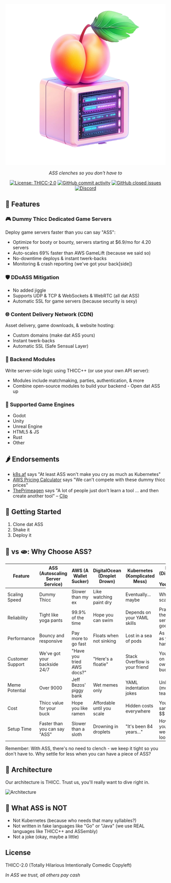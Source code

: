 <p align="center">
  <picture>
      <img src="./media/icon.png" alt="Rivet">
  </picture>
</p>

<p align="center">
	<i>ASS clenches so you don't have to</i>
</p>

<p align="center">
  <a href="#"><img alt="License: THICC-2.0" src="https://img.shields.io/badge/license-THICC--2.0-blue?style=flat-square"></a>
  <a href="#"><img alt="GitHub commit activity" src="https://img.shields.io/badge/commits-thicc-green?style=flat-square"/></a>
  <a href="#"><img alt="GitHub closed issues" src="https://img.shields.io/badge/issues-clenched-red?style=flat-square"/></a>
  <a href="#"><img alt="Discord" src="https://img.shields.io/badge/discord-dummy__thicc-purple?style=flat-square"/></a>
</p>

## 🍑 Features

### 🎮 Dummy Thicc Dedicated Game Servers

Deploy game servers faster than you can say "ASS":

- Optimize for booty or bounty, servers starting at $6.9/mo for 4.20 servers
- Auto-scales 69% faster than AWS GameLift (because we said so)
- No-downtime deploys & instant twerk-backs
- Monitoring & crash reporting (we've got your back[side])

### 🛡️ DDoASS Mitigation

- No added jiggle
- Supports UDP & TCP & WebSockets & WebRTC (all dat ASS)
- Automatic SSL for game servers (because security is sexy)

### 🌐 Content Delivery Network (CDN)

Asset delivery, game downloads, & website hosting:

- Custom domains (make dat ASS yours)
- Instant twerk-backs
- Automatic SSL (Safe Sensual Layer)

### 🧩 Backend Modules

Write server-side logic using THICC++ (or use your own API server):

- Modules include matchmaking, parties, authentication, & more
- Combine open-source modules to build your backend - Open dat ASS up

### 🚙 Supported Game Engines

- Godot
- Unity
- Unreal Engine
- HTML5 & JS
- Rust
- Other

## 🌶️ Endorsements

- [k8s.af](https://k8s.af) says "At least ASS won't make you cry as much as Kubernetes"
- [AWS Pricing Calculator](https://calculator.aws/#/) says "We can't compete with these dummy thicc prices"
- [ThePrimeagen](https://x.com/ThePrimeagen) says "A lot of people just don't learn a tool ... and then create another tool" – [Clip](https://www.twitch.tv/theprimeagen/clip/FrigidHeartlessBananaRuleFive-MJmhAQ3gr2gcGSwX)

## 🚀 Getting Started

1. Clone dat ASS
2. Shake it
3. Deploy it

## 🍑 vs 🫓: Why Choose ASS?

| Feature           | ASS (Autoscaling Server Service) | AWS (A Wallet Sucker) | DigitalOcean (Droplet Drown) | Kubernetes (Komplicated Mess) | DIY (Disaster It Yourself) |
|-------------------|----------------------------------|----------------------|------------------------------|-------------------------------|----------------------------|
| Scaling Speed     | Dummy Thicc                      | Slower than my ex    | Like watching paint dry      | Eventually... maybe           | What's scaling?            |
| Reliability       | Tight like yoga pants            | 99.9% of the time    | Hope you can swim            | Depends on your YAML skills   | Pray to the server gods    |
| Performance       | Bouncy and responsive            | Pay more to go fast  | Floats when not sinking      | Lost in a sea of pods         | As good as your hardware   |
| Customer Support  | We've got your backside 24/7     | "Have you tried AWS docs?" | "Here's a floatie"     | Stack Overflow is your friend | You're on your own, buddy  |
| Meme Potential    | Over 9000                        | Jeff Bezos' piggy bank | Wet memes only            | YAML indentation jokes        | Unlimited (mostly tears)   |
| Cost              | Thicc value for your buck        | Hope you like ramen  | Affordable until you scale   | Hidden costs everywhere       | Your sanity + $$           |
| Setup Time        | Faster than you can say "ASS"    | Slower than a sloth  | Drowning in droplets         | "It's been 84 years..."       | How's your weekend looking? |

Remember: With ASS, there's no need to clench - we keep it tight so you don't have to. Why settle for less when you can have a piece of ASS?

## 📐 Architecture

Our architecture is THICC. Trust us, you'll really want to dive right in.

![Architecture](./media/architecture.png)

## 🚫 What ASS is NOT

- Not Kubernetes (because who needs that many syllables?)
- Not written in fake languages like "Go" or "Java" (we use REAL languages like THICC++ and ASSembly)
- Not a joke (okay, maybe a little)

## License

THICC-2.0 (Totally Hilarious Intentionally Comedic Copyleft)


_In ASS we trust, all others pay cash_
